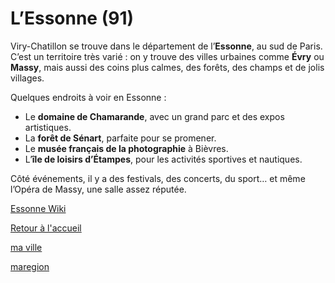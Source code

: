 # L’Essonne (91) 

Viry-Chatillon se trouve dans le département de l’**Essonne**, au sud de Paris.  
C’est un territoire très varié : on y trouve des villes urbaines comme **Évry** ou **Massy**, mais aussi des coins plus calmes, des forêts, des champs et de jolis villages.

Quelques endroits à voir en Essonne :  
- Le **domaine de Chamarande**, avec un grand parc et des expos artistiques.  
- La **forêt de Sénart**, parfaite pour se promener.  
- Le **musée français de la photographie** à Bièvres.  
- L’**île de loisirs d’Étampes**, pour les activités sportives et nautiques.  

Côté événements, il y a des festivals, des concerts, du sport… et même l’Opéra de Massy, une salle assez réputée.  


[Essonne Wiki](https://fr.wikipedia.org/wiki/Essonned%C3%A9partement)


[Retour à l'accueil](index.md)

[ma ville](maville.md)

[maregion](maregion.md)
